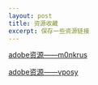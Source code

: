 ```yaml
---
layout: post
title: 资源收藏
excerpt: 保存一些资源链接
---
```


[adobe资源——m0nkrus](https://w14.monkrus.ws/)

[adobe资源——vposy](https://pan.baidu.com/share/init?surl=6HBKPaMLY6rVuR9gy4M2tw&pwd=love)
